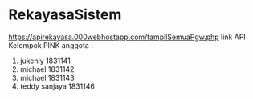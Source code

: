 # RekayasaSistem
https://apirekayasa.000webhostapp.com/tampilSemuaPgw.php
link API
Kelompok PINK
anggota :
1. jukenly 1831141
2. michael 1831142
3. michael 1831143
4. teddy sanjaya 1831146
